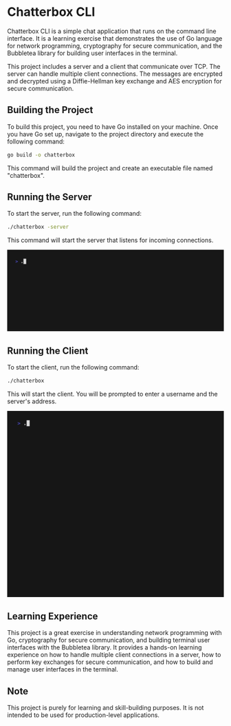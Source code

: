 # Chatterbox CLI

Chatterbox CLI is a simple chat application that runs on the command line interface. It is a learning exercise that demonstrates the use of Go language for network programming, cryptography for secure communication, and the Bubbletea library for building user interfaces in the terminal.

This project includes a server and a client that communicate over TCP. The server can handle multiple client connections. The messages are encrypted and decrypted using a Diffie-Hellman key exchange and AES encryption for secure communication.

## Building the Project

To build this project, you need to have Go installed on your machine. Once you have Go set up, navigate to the project directory and execute the following command:

```bash
go build -o chatterbox
```

This command will build the project and create an executable file named "chatterbox".

## Running the Server

To start the server, run the following command:

```bash
./chatterbox -server
```

This command will start the server that listens for incoming connections.

![Server Command](./gifs/server.gif)

## Running the Client

To start the client, run the following command:

```bash
./chatterbox
```

This will start the client. You will be prompted to enter a username and the server's address.

![Client Command](./gifs/client.gif)

## Learning Experience

This project is a great exercise in understanding network programming with Go, cryptography for secure communication, and building terminal user interfaces with the Bubbletea library. It provides a hands-on learning experience on how to handle multiple client connections in a server, how to perform key exchanges for secure communication, and how to build and manage user interfaces in the terminal.

## Note

This project is purely for learning and skill-building purposes. It is not intended to be used for production-level applications.
